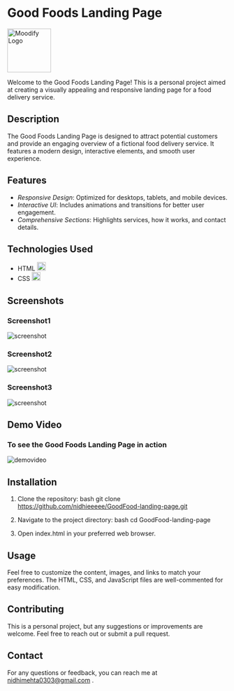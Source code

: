 # Good Foods Landing Page

<img src="https://upload.wikimedia.org/wikipedia/en/thumb/9/9a/Good_Food.svg/1200px-Good_Food.svg.png" alt="Moodify Logo" width="100">

Welcome to the Good Foods Landing Page! This is a personal project aimed at creating a visually appealing and responsive landing page for a food delivery service.



## Description

The Good Foods Landing Page is designed to attract potential customers and provide an engaging overview of a fictional food delivery service. It features a modern design, interactive elements, and smooth user experience.

## Features

- *Responsive Design*: Optimized for desktops, tablets, and mobile devices.
- *Interactive UI*: Includes animations and transitions for better user engagement.
- *Comprehensive Sections*: Highlights services, how it works, and contact details.

## Technologies Used

- HTML <img src="https://i.ibb.co/QNrygQJ/logo-2582748-1280.png" alt="HTML Logo" width="20">
- CSS <img src="https://i.ibb.co/XV2gDMr/logo-2582747-1280.png" alt="CSS Logo" width="20">

## Screenshots

### Screenshot1
![screenshot](https://i.ibb.co/P133JGD/Screenshot-2024-07-29-102248.png)

### Screenshot2
![screenshot](https://i.ibb.co/wR0SLj5/Screenshot-2024-07-29-102330.png)

### Screenshot3
![screenshot](https://i.ibb.co/QJd1BN3/Screenshot-2024-07-29-102358.png)


## Demo Video
### To see the Good Foods Landing Page in action
![demovideo](https://media0.giphy.com/media/v1.Y2lkPTc5MGI3NjExampsdnNzY2lpNHVlb2E2eWlmMTFldm4weGVqOGp3ejdjaHR0OGdqciZlcD12MV9pbnRlcm5hbF9naWZfYnlfaWQmY3Q9Zw/DYlE8VMCnhJd4v3hIm/giphy.gif)

## Installation

1. Clone the repository:
   bash
   git clone https://github.com/nidhieeeee/GoodFood-landing-page.git
   
2. Navigate to the project directory:
   bash
   cd GoodFood-landing-page

3. Open index.html in your preferred web browser.

## Usage
Feel free to customize the content, images, and links to match your preferences. The HTML, CSS, and JavaScript files are well-commented for easy modification.

## Contributing
This is a personal project, but any suggestions or improvements are welcome. Feel free to reach out or submit a pull request.

## Contact
For any questions or feedback, you can reach me at nidhimehta0303@gmail.com .
